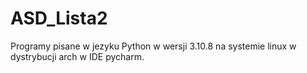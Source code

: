 # ASD_Lista2


 Programy pisane w jezyku Python w wersji 3.10.8 na systemie linux w dystrybucji arch w IDE pycharm.
